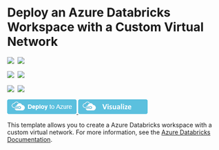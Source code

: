 # Deploy an Azure Databricks Workspace with a Custom Virtual Network

<IMG SRC="https://azbotstorage.blob.core.windows.net/badges/101-databricks-workspace-with-vnet-injection/PublicLastTestDate.svg" />&nbsp;
<IMG SRC="https://azbotstorage.blob.core.windows.net/badges/101-databricks-workspace-with-vnet-injection/PublicDeployment.svg" />&nbsp;

<IMG SRC="https://azbotstorage.blob.core.windows.net/badges/101-databricks-workspace-with-vnet-injection/FairfaxLastTestDate.svg" />&nbsp;
<IMG SRC="https://azbotstorage.blob.core.windows.net/badges/101-databricks-workspace-with-vnet-injection/FairfaxDeployment.svg" />&nbsp;

<IMG SRC="https://azbotstorage.blob.core.windows.net/badges/101-databricks-workspace-with-vnet-injection/BestPracticeResult.svg" />&nbsp;
<IMG SRC="https://azbotstorage.blob.core.windows.net/badges/101-databricks-workspace-with-vnet-injection/CredScanResult.svg" />&nbsp;

<a href="https://portal.azure.com/#create/Microsoft.Template/uri/https%3A%2F%2Fraw.githubusercontent.com%2FAzure%2Fazure-quickstart-templates%2Fmaster%2F101-databricks-workspace-with-vnet-injection%2Fazuredeploy.json" target="_blank">
    <img src="https://raw.githubusercontent.com/Azure/azure-quickstart-templates/master/1-CONTRIBUTION-GUIDE/images/deploytoazure.png"/>
</a>
<a href="http://armviz.io/#/?load=https%3A%2F%2Fraw.githubusercontent.com%2FAzure%2Fazure-quickstart-templates%2Fmaster%2F101-databricks-workspace-with-vnet-injection%2Fazuredeploy.json" target="_blank">
    <img src="https://raw.githubusercontent.com/Azure/azure-quickstart-templates/master/1-CONTRIBUTION-GUIDE/images/visualizebutton.png"/>
</a>

This template allows you to create a Azure Databricks workspace with a custom virtual network.
For more information, see the <a href="https://docs.microsoft.com/en-us/azure/azure-databricks/">Azure Databricks Documentation</a>.
